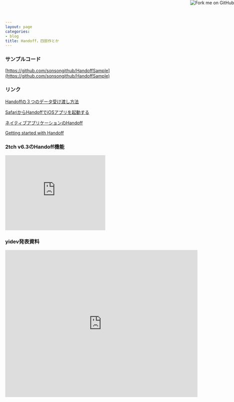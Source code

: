 ```yaml
---
layout: page
categories:
- blog
title: Handoff，四部作とか
---
```


<a href="https://github.com/sonsongithub/HandoffSample"><img style="position: absolute; top: 0; right: 0; border: 0;" src="https://camo.githubusercontent.com/365986a132ccd6a44c23a9169022c0b5c890c387/68747470733a2f2f73332e616d617a6f6e6177732e636f6d2f6769746875622f726962626f6e732f666f726b6d655f72696768745f7265645f6161303030302e706e67" alt="Fork me on GitHub" data-canonical-src="https://s3.amazonaws.com/github/ribbons/forkme_right_red_aa0000.png"></a>

### サンプルコード

[https://github.com/sonsongithub/HandoffSample](https://github.com/sonsongithub/HandoffSample)

### リンク

[Handoffの３つのデータ受け渡し方法](http://sonson.jp/blog/2014/09/28/Handoff4/)

[SafariからHandoffでiOSアプリを起動する](http://sonson.jp/blog/2014/09/27/Handoff3/)

[ネイティブアプリケーションのHandoff](http://sonson.jp/blog/2014/09/26/Handoff2/)

[Getting started with Handoff](http://sonson.jp/blog/2014/09/24/Handoff/)

### 2tch v6.3のHandoff機能

<iframe width="320" height="240" src="http://www.youtube.com/embed/IjxZ6Bd_Lv0" frameborder="0"></iframe>

### yidev発表資料

<iframe src="http://www.slideshare.net/yoshidayuichi1/slideshelf" width="615px" height="470px" frameborder="0" marginwidth="0" marginheight="0" scrolling="no" style="border:none;" allowfullscreen webkitallowfullscreen mozallowfullscreen></iframe>